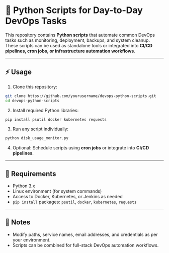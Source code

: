 
# 🐍 Python Scripts for Day-to-Day DevOps Tasks

This repository contains **Python scripts** that automate common DevOps tasks such as monitoring, deployment, backups, and system cleanup.
These scripts can be used as standalone tools or integrated into **CI/CD pipelines, cron jobs, or infrastructure automation workflows**.

---

## ⚡ Usage

1. Clone this repository:

```bash
git clone https://github.com/yourusername/devops-python-scripts.git
cd devops-python-scripts
```

2. Install required Python libraries:

```bash
pip install psutil docker kubernetes requests
```

3. Run any script individually:

```bash
python disk_usage_monitor.py
```

4. Optional: Schedule scripts using **cron jobs** or integrate into **CI/CD pipelines**.

---

## 🔧 Requirements

* Python 3.x
* Linux environment (for system commands)
* Access to Docker, Kubernetes, or Jenkins as needed
* `pip install` packages: `psutil`, `docker`, `kubernetes`, `requests`

---

## 📌 Notes

* Modify paths, service names, email addresses, and credentials as per your environment.
* Scripts can be combined for full-stack DevOps automation workflows.


